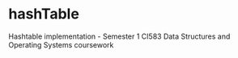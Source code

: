 # hashTable
 Hashtable implementation - Semester 1 CI583 Data Structures and Operating Systems coursework
